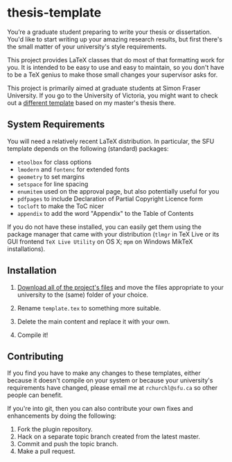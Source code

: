 # thesis-template

You’re a graduate student preparing to write your thesis or dissertation. You'd like to start writing up your amazing research results, but first there's the small matter of your university's style requirements.

This project provides LaTeX classes that do most of that formatting work for you. It is intended to be easy to use and easy to maintain, so you don't have to be a TeX genius to make those small changes your supervisor asks for.

This project is primarily aimed at graduate students at Simon Fraser University. If you go to the University of Victoria, you might want to check out a [different template](https://github.com/rchurchley/uvic-thesis) based on my master's thesis there.


## System Requirements

You will need a relatively recent LaTeX distribution. In particular, the SFU template depends on the following (standard) packages:

- `etoolbox` for class options
- `lmodern` and `fontenc` for extended fonts
- `geometry` to set margins
- `setspace` for line spacing
- `enumitem` used on the approval page, but also potentially useful for you
- `pdfpages` to include Declaration of Partial Copyright Licence form
- `tocloft` to make the ToC nicer
- `appendix` to add the word "Appendix" to the Table of Contents

If you do not have these installed, you can easily get them using the package manager that came with your distribution (`tlmgr` in TeX Live or its GUI frontend `TeX Live Utility` on OS X; `mpm` on Windows MikTeX installations).


## Installation

1. [Download all of the project's files][1] and move the files appropriate to your university to the (same) folder of your choice.

2. Rename `template.tex` to something more suitable.

3. Delete the main content and replace it with your own.

4. Compile it!


## Contributing

If you find you have to make any changes to these templates, either because it doesn't compile on your system or because your university's requirements have changed, please email me at `rchurchl@sfu.ca` so other people can benefit.

If you're into git, then you can also contribute your own fixes and enhancements by doing the following:

1. Fork the plugin repository.
2. Hack on a separate topic branch created from the latest master.
3. Commit and push the topic branch.
4. Make a pull request.

[1]: https://github.com/rchurchley/thesis-template/archive/master.zip
